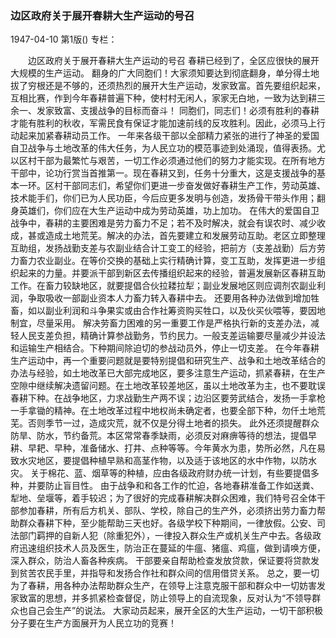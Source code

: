 ### 边区政府关于展开春耕大生产运动的号召

1947-04-10
第1版()
专栏：

　　边区政府关于展开春耕大生产运动的号召
    春耕已经到了，全区应很快的展开大规模的生产运动。
    翻身的广大同胞们！大家须知要达到彻底翻身，单分得土地拔了穷根还是不够的，还须热烈的展开大生产运动，发家致富。首先要组织起来，互相比赛，作到今年春耕普遍下种，使村村无闲人，家家无白地，一致为达到耕三余一、发家致富、支援战争的目标而奋斗！
    同胞们，同志们！必须有胜利的春耕才能有胜利的秋收，军需民食有保证才能加速前线的反攻胜利。因此，必须马上行动起来加紧春耕动员工作。
    一年来各级干部以全部精力紧张的进行了神圣的爱国自卫战争与土地改革的伟大任务，为人民立功的模范事迹到处涌现，值得表扬。尤以区村干部为最繁忙与艰苦，一切工作必须通过他们的努力才能实现。在所有地方干部中，论功行赏当首推第一。现在春耕又到，任务十分重大，这是支援战争的基本一环。区村干部同志们，希望你们更进一步奋发做好春耕生产工作，劳动英雄、技术能手们，你们已为人民功臣，今后应更多发明与创造，发扬骨干带头作用；翻身英雄们，你们应在大生产运动中成为劳动英雄，功上加功。
    在伟大的爱国自卫战争中，春耕的主要困难是劳力畜力不足；若不及时解决，就会有误农时、减少收成，甚或造成土地荒芜。解决的办法，首先要建立和发展劳动互助。老区立即整理互助组，发扬战勤支差与农副业结合计工变工的经验，把前方（支差战勤）后方劳力畜力农业副业。在等价交换的基础上实行精确计算，变工互助，发挥更进一步组织起来的力量。并要派干部到新区去传播组织起来的经验，普遍发展新区春耕互助工作。在畜力较缺地区，就要提倡合伙拉耧拉犁；副业发展地区则应调剂农副业利润，争取吸收一部副业资本人力畜力转入春耕中去。
    还要用各种办法做到增加牲畜，如以副业利润和斗争果实或由合作社筹资购买牲口，以及伙买伙喂等，要因地制宜，尽量采用。
    解决劳畜力困难的另一重要工作是严格执行新的支差办法，减轻人民支差负担，精确计算参战勤务，节约民力。一般支差运输要尽量减少并设法和运输生产相结合。下种期间除迫切的参战动员外，停止一切支差。
    在今年春耕生产运动中，再一个重要问题就是要特别提倡和研究生产、战争和土地改革结合的办法与经验，如土地改革已大部完成地区，要多注意生产运动，抓紧春耕，在生产空隙中继续解决遗留问题。在土地改革较差地区，虽以土地改革为主，也不要耽误春耕下种。在战争地区，力求战勤生产两不误；边沿区要劳武结合，发扬一手拿枪一手拿锄的精神。在土地改革过程中地权尚未确定者，也要全部下种，勿仟土地荒芜。否则季节一过，造成灾荒，就不仅是分得土地者的损失。
    此外还须提醒群众防旱、防水，节约备荒。本区常常春季缺雨，必须反对麻痹等待的想法，提倡早耕、早耙、早种，准备储水、打井、点种等等。今年黄水为患，势所必然，凡在易致水灾地区，要提倡种植早熟和高茎作物，以及适于该地区的水中作物，以防水灾。
    关于棉花、蓝、烟草等的种植，应由各级政府财办统一计划，有些要提倡多种，并要防止盲目性。
    由于战争和和各工作的忙迫，各地春耕准备工作如送粪、犁地、垒堰等，着手较迟；为了很好的完成春耕解决群众困难，我们特号召全体干部参加春耕，所有后方机关、部队、学校，除自己的生产外，必须挤出劳力畜力帮助群众春耕下种，至少能帮助三天也好。各级学校下种期间，一律放假。公安、司法部门羁押的自新人犯（除重犯外），一律投入群众生产或机关生产中去。各级政府迅速组织技术人员及医生，防治正在蔓延的牛瘟、猪瘟、鸡瘟，做到请唤方便，深入群众，防治人畜各种疾病。
    干部要亲自帮助检查发放贷款，保证要将贷款发到贫苦农民手里，并指导和发扬合作社和群众间的信用借贷关系。
    总之，要一切为了春耕，用各种办法帮助群众生产，在领导上注意克服干部和群众中一切妨害发家致富的思想，并多抓紧检查督促，防止领导上的自流现象，反对认为“不领导群众也自己会生产”的说法。
    大家动员起来，展开全区的大生产运动，一切干部积极分子要在生产方面展开为人民立功的竞赛！
